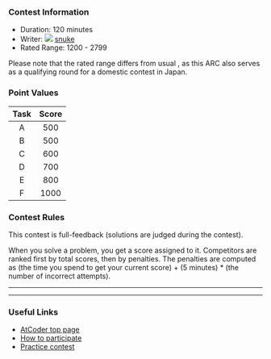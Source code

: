 
<div>

<style>
#t {
    text-align: left;
  }

  .mylist {
    margin-top: 0px;
    padding-left: 20px;
    list-style-type: none;
  }

  .mylist ul {
    margin-top: 0px;
  }

  .sponsore-label {
    margin: 40px 0 40px 0;
  }

  .sponsore-label h3 {
    text-align: center;
    margin: 0 0 0 0;
  }

  .sponsore {
    text-align: center;
    margin: 0 0 40px 0;
  }

  div.platinum-rectangle img {
    width: 180px;
    height: 90px;
    object-fit: contain;
  }

  div.gold-rectangle img {
    width: 150px;
    height: 75px;
    object-fit: contain;
  }

  div.silver-rectangle img {
    width: 120px;
    height: 60px;
    margin-top: 10px;
    margin-bottom: 10px;
    object-fit: contain;
  }

  div.silver-square img {
    width: 60px;
    height: 60px;
    margin-top: 10px;
    margin-bottom: 10px;
    object-fit: contain;
  }

  div.blonze-rectangle img {
    width: 100px;
    height: 50px;
    object-fit: contain;
  }

  table thead tr th {
    text-align: center;
  }

  table tbody tr td {
    text-align: center;
  }

</style>

<span>

<span>

### **Contest Information**

<ul>

<li>
Duration: 120 minutes
</li>

<li>
Writer: 
<img src="https://atcoder.jp//img.atcoder.jp/assets/icon/crown_silver.png">

</img>
<a href="https://atcoder.jp/contests/arc201/users/snuke">
<span>
snuke
</span>
</a>
</li>

<li>
Rated Range:  
<span>
1200
</span>
- 
<span>
2799
</span>

</li>

</ul>

<p>
Please note that 
<span>
the rated range differs from usual
</span>
, as this ARC also serves as a qualifying round for a domestic contest in Japan.
</p>

### **Point Values**

<section>

<div>

<div>

<table>

<thead>

<tr>

<th>
Task
</th>

<th>
Score
</th>

</tr>

</thead>

<tbody>

<tr>

<td>
A
</td>

<td>
500
</td>

</tr>

<tr>

<td>
B
</td>

<td>
500
</td>

</tr>

<tr>

<td>
C
</td>

<td>
600
</td>

</tr>

<tr>

<td>
D
</td>

<td>
700
</td>

</tr>

<tr>

<td>
E
</td>

<td>
800
</td>

</tr>

<tr>

<td>
F
</td>

<td>
1000
</td>

</tr>

</tbody>

</table>

</div>

</div>

</section>

### **Contest Rules**
This contest is full-feedback (solutions are judged during the contest).
    



When you solve a problem, you get a score assigned to it.
    Competitors are ranked first by total scores, then by penalties.
    The penalties are computed as (the time you spend to get your current score) + (5 minutes) * (the number of
    incorrect attempts).

    
---

---

### **Useful Links**

<ul>

<li>
<a href="https://atcoder.jp/">AtCoder top page</a>
</li>

<li>
<a href="https://atcoder.jp/post/2">How to participate</a>
</li>

<li>
<a href="https://atcoder.jp/contests/practice">Practice contest</a>
</li>

</ul>

</span>

</span>

</div>

